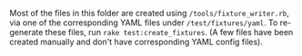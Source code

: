 Most of the files in this folder are created using `/tools/fixture_writer.rb`, via one of the corresponding YAML files under `/test/fixtures/yaml`. To re-generate these files, run `rake test:create_fixtures`. (A few files have been created manually and don't have corresponding YAML config files).
